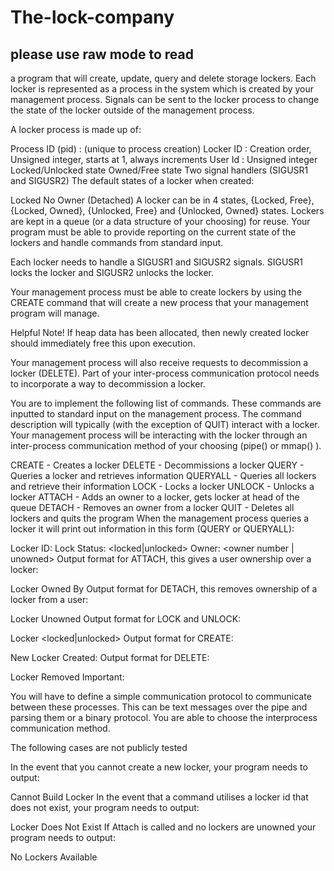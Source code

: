 # The-lock-company

## please use raw mode to read

a program that will create, update, query and delete storage lockers. Each locker is represented as a process in the system which is created by your management process. Signals can be sent to the locker process to change the state of the locker outside of the management process.

A locker process is made up of:

Process ID (pid) : (unique to process creation)
Locker ID : Creation order, Unsigned integer, starts at 1, always increments
User Id : Unsigned integer
Locked/Unlocked state
Owned/Free state
Two signal handlers (SIGUSR1 and SIGUSR2)
The default states of a locker when created:

Locked
No Owner (Detached)
A locker can be in 4 states, {Locked, Free}, {Locked, Owned}, {Unlocked, Free} and {Unlocked, Owned} states. Lockers are kept in a queue (or a data structure of your choosing) for reuse. Your program must be able to provide reporting on the current state of the lockers and handle commands from standard input.

Each locker needs to handle a SIGUSR1 and SIGUSR2 signals. SIGUSR1 locks the locker and SIGUSR2 unlocks the locker.

Your management process must be able to create lockers by using the CREATE command that will create a new process that your management program will manage.

Helpful Note! If heap data has been allocated, then newly created locker should immediately free this upon execution.

Your management process will also receive requests to decommission a locker (DELETE). Part of your inter-process communication protocol needs to incorporate a way to decommission a locker.

You are to implement the following list of commands. These commands are inputted to standard input on the management process. The command description will typically (with the exception of QUIT) interact with a locker. Your management process will be interacting with the locker through an inter-process communication method of your choosing (pipe() or mmap() ).

CREATE - Creates a locker
DELETE <id : locker id> - Decommissions a locker
QUERY <id : locker id> - Queries a locker and retrieves information
QUERYALL - Queries all lockers and retrieve their information
LOCK <id : locker id> - Locks a locker
UNLOCK <id : locker id> - Unlocks a locker
ATTACH <owner> - Adds an owner to a locker, gets locker at head of the queue
DETACH <id : locker id> - Removes an owner from a locker
QUIT - Deletes all lockers and quits the program
When the management process queries a locker it will print out information in this form (QUERY  or QUERYALL):

Locker ID: <id>
Lock Status: <locked|unlocked>
Owner: <owner number | unowned>
Output format for ATTACH, this gives a user ownership over a locker:

Locker <id> Owned By <owner id>
Output format for DETACH, this removes ownership of a locker from a user:

Locker <id> Unowned
Output format for LOCK and UNLOCK:

Locker <id> <locked|unlocked>
Output format for CREATE:

New Locker Created: <id>
Output format for DELETE:

Locker <id> Removed
Important:

You will have to define a simple communication protocol to communicate between these processes. This can be text messages over the pipe and parsing them or a binary protocol. You are able to choose the interprocess communication method.

The following cases are not publicly tested

In the event that you cannot create a new locker, your program needs to output:

Cannot Build Locker
In the event that a command utilises a locker id that does not exist, your program needs to output:

Locker Does Not Exist
If Attach is called and no lockers are unowned your program needs to output:

No Lockers Available

